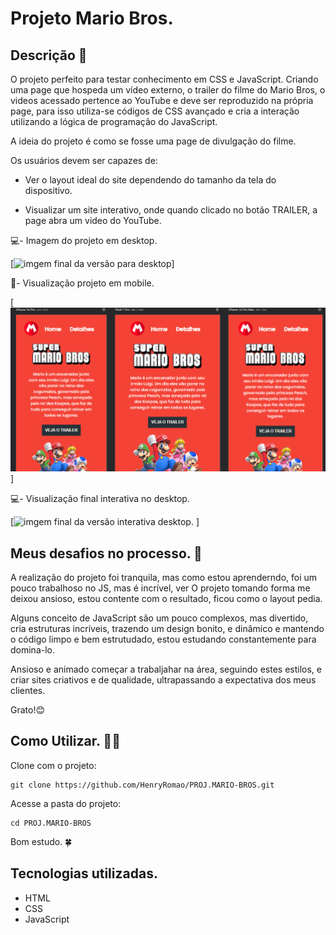 
# Projeto Mario Bros.

## Descrição 📝
O projeto perfeito para testar conhecimento em CSS e JavaScript. Criando uma page que hospeda um vídeo externo, o trailer do filme do Mario Bros, o videos acessado pertence ao YouTube e deve ser reproduzido na própria page, para isso utiliza-se códigos de CSS avançado e cria a interação utilizando a lógica de programação do JavaScript. 

A ideia do projeto é como se fosse uma page de divulgação do filme.

Os usuários devem ser capazes de:

- Ver o layout ideal do site dependendo do tamanho da tela do dispositivo.

- Visualizar um site interativo, onde quando clicado no botão TRAILER, a page abra um video do YouTube.

💻- Imagem do projeto em desktop.

[<img src="./Src/Img-design/img-desktop.gif" alt="imgem final da versão para desktop">]

📱- Visualização projeto em mobile.

[<img src="./Src/Img-design/img-mobile.gif" alt="imgem final da versão para mobile">
]

💻- Visualização final interativa no desktop.

[<img src="./Src/Img-design/img-interativa.gif" alt="imgem final da versão interativa desktop.">
]

## Meus desafios no processo. 🤯
A realização do projeto foi tranquila, mas como estou aprenderndo, foi um pouco trabalhoso no JS, mas é incrível, ver O projeto tomando forma me deixou ansioso, estou contente com o resultado, ficou como o layout pedia.

Alguns conceito de JavaScript são um pouco complexos, mas divertido, cria estruturas incríveis, trazendo um design bonito, e dinâmico e mantendo o código limpo e bem estrutudado, estou estudando constantemente para domina-lo.     

Ansioso e animado começar a trabaljahar na área, seguindo estes estilos, e criar sites criativos e de qualidade, ultrapassando a expectativa dos meus clientes. 

Grato!😊

## Como Utilizar. 👨‍💻

Clone com o projeto:
```
git clone https://github.com/HenryRomao/PROJ.MARIO-BROS.git
```

Acesse a pasta do projeto:
```
cd PROJ.MARIO-BROS
```

Bom estudo. 🍀

## Tecnologias utilizadas. 
- HTML
- CSS
- JavaScript